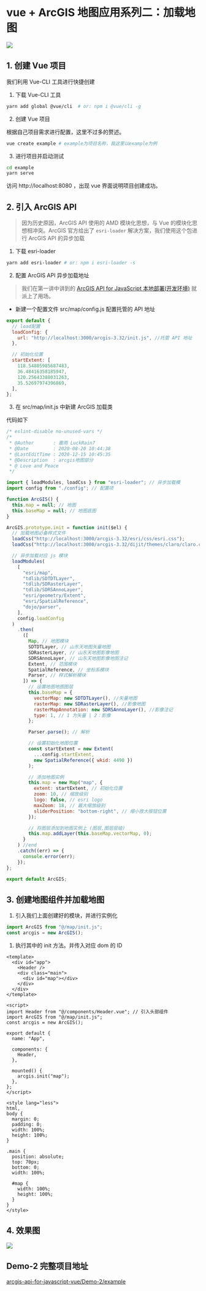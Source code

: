 # vue + ArcGIS 地图应用系列二：加载地图

![](https://raw.githubusercontent.com/LuckRain7/arcgis-api-for-javascript-vue/master/Demo-2/2.png)

## 1. 创建 Vue 项目

我们利用 Vue-CLI 工具进行快捷创建

1.  下载 Vue-CLI 工具

```bash
yarn add global @vue/cli  # or: npm i @vue/cli -g
```

2.  创建 Vue 项目

根据自己项目需求进行配置，这里不过多的赘述。

```bash
vue create example # example为项目名称，我这里以example为例
```

3.  进行项目并启动测试

```bash
cd example
yarn serve
```

访问 http://localhost:8080 ，出现 vue 界面说明项目创建成功。

## 2. 引入 ArcGIS API

> 因为历史原因，ArcGIS API 使用的 AMD 模块化思想，与 Vue 的模块化思想相冲突。ArcGIS 官方给出了 `esri-loader` 解决方案，我们使用这个包进行 ArcGIS API 的异步加载

1.  下载 esri-loader

```bash
yarn add esri-loader # or: npm i esri-loader -s
```

2.  配置 ArcGIS API 异步加载地址

> 我们在第一讲中讲到的 [ArcGIS API for JavaScript 本地部署(开发环境)](https://luckrain7.github.io/arcgis-api-for-javascript-vue/) 就派上了用场。

- 新建一个配置文件 src/map/config.js 配置托管的 API 地址

```javascript
export default {
  // load配置
  loadConfig: {
    url: "http://localhost:3000/arcgis-3.32/init.js", //托管 API 地址
  },

  // 初始化位置
  startExtent: [
    118.54805985687483,
    36.48416358185947,
    120.25643388031263,
    35.52697974396869,
  ],
};
```

3. 在 src/map/init.js 中新建 ArcGIS 加载类

代码如下

```javascript
/* eslint-disable no-unused-vars */
/*
 * @Author       : 震雨 LuckRain7
 * @Date         : 2020-08-20 10:44:38
 * @LastEditTime : 2020-12-15 10:45:35
 * @Description  : arcgis地图部分
 * @ Love and Peace
 */

import { loadModules, loadCss } from "esri-loader"; // 异步加载模
import config from "./config"; // 配置项

function ArcGIS() {
  this.map = null; // 地图
  this.baseMap = null; // 地图底图
}

ArcGIS.prototype.init = function init($el) {
  // 加载地图必备样式文件
  loadCss("http://localhost:3000/arcgis-3.32/esri/css/esri.css");
  loadCss("http://localhost:3000/arcgis-3.32/dijit/themes/claro/claro.css");

  // 异步加载对应 js 模块
  loadModules(
    [
      "esri/map",
      "tdlib/SDTDTLayer",
      "tdlib/SDRasterLayer",
      "tdlib/SDRSAnnoLayer",
      "esri/geometry/Extent",
      "esri/SpatialReference",
      "dojo/parser",
    ],
    config.loadConfig
  )
    .then(
      ([
        Map, // 地图模块
        SDTDTLayer, // 山东天地图矢量地图
        SDRasterLayer, // 山东天地图影像地图
        SDRSAnnoLayer, // 山东天地图影像地图注记
        Extent, // 范围模块
        SpatialReference, // 坐标系模块
        Parser, // 样式解析模块
      ]) => {
        // 设置地图地图图层
        this.baseMap = {
          vectorMap: new SDTDTLayer(), //矢量地图
          rasterMap: new SDRasterLayer(), //影像地图
          rasterMapAnnotation: new SDRSAnnoLayer(), //影像注记
          type: 1, // 1 为矢量 | 2：影像
        };

        Parser.parse(); // 解析

        // 设置初始化地图位置
        const startExtent = new Extent(
          ...config.startExtent,
          new SpatialReference({ wkid: 4490 })
        );

        // 添加地图实例
        this.map = new Map("map", {
          extent: startExtent, // 初始化位置
          zoom: 10, // 缩放级别
          logo: false, // esri logo
          maxZoom: 18, // 最大缩放级别
          sliderPosition: "bottom-right", // 缩小放大按钮位置
        });

        // 将图层添加到地图实例上 (图层,图层层级)
        this.map.addLayer(this.baseMap.vectorMap, 0);
      }
    ) //end
    .catch((err) => {
      console.error(err);
    });
};

export default ArcGIS;

```

## 3. 创建地图组件并加载地图

1. 引入我们上面创建好的模块，并进行实例化

```javascript
import ArcGIS from "@/map/init.js";
const arcgis = new ArcGIS();
```



1. 执行其中的 init 方法。并传入对应 dom 的 ID

```vue
<template>
  <div id="app">
    <Header />
    <div class="main">
      <div id="map"></div>
    </div>
  </div>
</template>

<script>
import Header from "@/components/Header.vue"; // 引入头部组件
import ArcGIS from "@/map/init.js";
const arcgis = new ArcGIS();

export default {
  name: "App",

  components: {
    Header,
  },

  mounted() {
    arcgis.init("map");
  },
};
</script>

<style lang="less">
html,
body {
  margin: 0;
  padding: 0;
  width: 100%;
  height: 100%;
}

.main {
  position: absolute;
  top: 70px;
  bottom: 0;
  width: 100%;

  #map {
    width: 100%;
    height: 100%;
  }
}
</style>
```

## 4. 效果图

![](https://raw.githubusercontent.com/LuckRain7/arcgis-api-for-javascript-vue/master/Demo-2/init.png)

## Demo-2 完整项目地址

[arcgis-api-for-javascript-vue/Demo-2/example](https://github.com/LuckRain7/arcgis-api-for-javascript-vue/tree/master/Demo-2/example)

